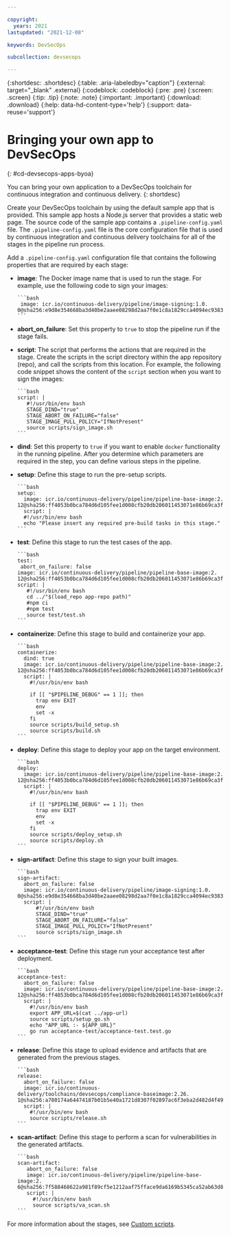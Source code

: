 ```yaml
---

copyright:
  years: 2021
lastupdated: "2021-12-08"

keywords: DevSecOps

subcollection: devsecops

---
```


{:shortdesc: .shortdesc}
{:table: .aria-labeledby="caption"}
{:external: target="_blank" .external}
{:codeblock: .codeblock}
{:pre: .pre}
{:screen: .screen}
{:tip: .tip}
{:note: .note}
{:important: .important}
{:download: .download}
{:help: data-hd-content-type='help'}
{:support: data-reuse='support'}

# Bringing your own app to DevSecOps
{: #cd-devsecops-apps-byoa}

You can bring your own application to a DevSecOps toolchain for continuous integration and continuous delivery. 
{: shortdesc}

Create your DevSecOps toolchain by using the default sample app that is provided. This sample app hosts a Node.js server that provides a static web page. The source code of the sample app contains a `.pipeline-config.yaml` file. The `.pipeline-config.yaml` file is the core configuration file that is used by continuous integration and continuous delivery toolchains for all of the stages in the pipeline run process.

Add a `.pipeline-config.yaml` configuration file that contains the following properties that are required by each stage: 

* **image**: The Docker image name that is used to run the stage. For example, use the following code to sign your images:

      ```bash
       image: icr.io/continuous-delivery/pipeline/image-signing:1.0.   0@sha256:e9d8e354668ba3d40be2aaee08298d2aa7f0e1c8a1829cca4094ec93830e3e6a
      ```

* **abort_on_failure**: Set this property to `true` to stop the pipeline run if the stage fails.

* **script**: The script that performs the actions that are required in the stage. Create the scripts in the script directory within the app repository (repo), and call the scripts from this location. For example, the following code snippet shows the content of the `script` section when you want to sign the images:

      ```bash
      script: |
         #!/usr/bin/env bash
         STAGE_DIND="true"
         STAGE_ABORT_ON_FAILURE="false"
         STAGE_IMAGE_PULL_POLICY="IfNotPresent"
         source scripts/sign_image.sh
      ```

* **dind**: Set this property to `true` if you want to enable `docker` functionality in the running pipeline. After you determine which parameters are required in the step, you can define various steps in the pipeline.

* **setup**: Define this stage to run the pre-setup scripts.

      ```bash
      setup:
        image: icr.io/continuous-delivery/pipeline/pipeline-base-image:2.      12@sha256:ff4053b0bca784d6d105fee1d008cfb20db206011453071e86b69ca3fde706a4
        script: |
        #!/usr/bin/env bash
        echo "Please insert any required pre-build tasks in this stage."
      ```
   
* **test**: Define this stage to run the test cases of the app.

      ```bash
      test:
       abort_on_failure: false
      image: icr.io/continuous-delivery/pipeline/pipeline-base-image:2.      12@sha256:ff4053b0bca784d6d105fee1d008cfb20db206011453071e86b69ca3fde706a4
      script: |
         #!/usr/bin/env bash
         cd ../"$(load_repo app-repo path)"
         #npm ci
         #npm test
         source test/test.sh
      ```

* **containerize**: Define this stage to build and containerize your app.

      ```bash
      containerize:
        dind: true
        image: icr.io/continuous-delivery/pipeline/pipeline-base-image:2.      12@sha256:ff4053b0bca784d6d105fee1d008cfb20db206011453071e86b69ca3fde706a4
        script: |
          #!/usr/bin/env bash
      
          if [[ "$PIPELINE_DEBUG" == 1 ]]; then
            trap env EXIT
            env
            set -x
          fi
          source scripts/build_setup.sh
          source scripts/build.sh
      ```

* **deploy**: Define this stage to deploy your app on the target environment.

      ```bash
      deploy:
        image: icr.io/continuous-delivery/pipeline/pipeline-base-image:2.      12@sha256:ff4053b0bca784d6d105fee1d008cfb20db206011453071e86b69ca3fde706a4
        script: |
          #!/usr/bin/env bash
      
          if [[ "$PIPELINE_DEBUG" == 1 ]]; then
            trap env EXIT
            env
            set -x
          fi
          source scripts/deploy_setup.sh
          source scripts/deploy.sh
      ```

* **sign-artifact**: Define this stage to sign your built images.

      ```bash
      sign-artifact:
        abort_on_failure: false
        image: icr.io/continuous-delivery/pipeline/image-signing:1.0.      0@sha256:e9d8e354668ba3d40be2aaee08298d2aa7f0e1c8a1829cca4094ec93830e3e6a
        script: |
            #!/usr/bin/env bash
            STAGE_DIND="true"
            STAGE_ABORT_ON_FAILURE="false"
            STAGE_IMAGE_PULL_POLICY="IfNotPresent"
            source scripts/sign_image.sh
      ```

* **acceptance-test**: Define this stage run your acceptance test after deployment.

      ```bash
      acceptance-test:
        abort_on_failure: false
        image: icr.io/continuous-delivery/pipeline/pipeline-base-image:2.      12@sha256:ff4053b0bca784d6d105fee1d008cfb20db206011453071e86b69ca3fde706a4
        script: |
          #!/usr/bin/env bash
          export APP_URL=$(cat ../app-url)
          source scripts/setup_go.sh
          echo "APP_URL :- ${APP_URL}"
          go run acceptance-test/acceptance-test.test.go
      ```

* **release**: Define this stage to upload evidence and artifacts that are generated from the previous stages.

      ```bash
      release:
        abort_on_failure: false
        image: icr.io/continuous-delivery/toolchains/devsecops/compliance-baseimage:2.26.      1@sha256:a780174a64474187b01b5e40a1721d8307f02897ac6f3eba2d482d4f4926edf1
        script: |
          #!/usr/bin/env bash
          source scripts/release.sh
      ```

* **scan-artifact**: Define this stage to perform a scan for vulnerabilities in the generated artifacts.

      ```bash
      scan-artifact:
         abort_on_failure: false
         image: icr.io/continuous-delivery/pipeline/pipeline-base-image:2.      6@sha256:7f588468622a981f89cf5e1212aaf75fface9da6169b5345ca52ab63d8215907
         script: |
           #!/usr/bin/env bash
           source scripts/va_scan.sh
      ```

For more information about the stages, see [Custom scripts](/docs/devsecops?topic=devsecops-custom-scripts).
